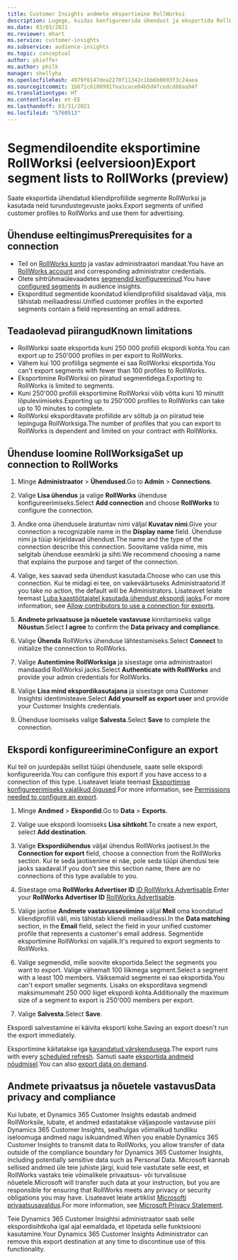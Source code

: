 ```yaml
---
title: Customer Insights andmete eksportimine RollWorksi
description: Lugege, kuidas konfigureerida ühendust ja eksportida RollWorksi.
ms.date: 03/03/2021
ms.reviewer: mhart
ms.service: customer-insights
ms.subservice: audience-insights
ms.topic: conceptual
author: pkieffer
ms.author: philk
manager: shellyha
ms.openlocfilehash: 4979f0147dea2270f11342c1bb6b0693f3c24aea
ms.sourcegitcommit: 1b671c6100991fea1cace04b5d4fcedcd88aa94f
ms.translationtype: HT
ms.contentlocale: et-EE
ms.lasthandoff: 03/31/2021
ms.locfileid: "5760513"
---
```

# <a name="export-segment-lists-to-rollworks-preview"></a><span data-ttu-id="b1f1a-103">Segmendiloendite eksportimine RollWorksi (eelversioon)</span><span class="sxs-lookup"><span data-stu-id="b1f1a-103">Export segment lists to RollWorks (preview)</span></span>

<span data-ttu-id="b1f1a-104">Saate eksportida ühendatud kliendiprofiilide segmente RollWorksi ja kasutada neid turundustegevuste jaoks.</span><span class="sxs-lookup"><span data-stu-id="b1f1a-104">Export segments of unified customer profiles to RollWorks and use them for advertising.</span></span> 

## <a name="prerequisites-for-a-connection"></a><span data-ttu-id="b1f1a-105">Ühenduse eeltingimus</span><span class="sxs-lookup"><span data-stu-id="b1f1a-105">Prerequisites for a connection</span></span>

-   <span data-ttu-id="b1f1a-106">Teil on [RollWorks konto](https://www.rollworks.com/) ja vastav administraatori mandaat.</span><span class="sxs-lookup"><span data-stu-id="b1f1a-106">You have an [RollWorks account](https://www.rollworks.com/) and corresponding administrator credentials.</span></span>
-   <span data-ttu-id="b1f1a-107">Olete sihtrühmaülevaadetes [segmendid konfigureerinud](segments.md).</span><span class="sxs-lookup"><span data-stu-id="b1f1a-107">You have [configured segments](segments.md) in audience insights.</span></span>
-   <span data-ttu-id="b1f1a-108">Eksporditud segmentide koondatud kliendiprofiilid sisaldavad välja, mis tähistab meiliaadressi.</span><span class="sxs-lookup"><span data-stu-id="b1f1a-108">Unified customer profiles in the exported segments contain a field representing an email address.</span></span>

## <a name="known-limitations"></a><span data-ttu-id="b1f1a-109">Teadaolevad piirangud</span><span class="sxs-lookup"><span data-stu-id="b1f1a-109">Known limitations</span></span>

- <span data-ttu-id="b1f1a-110">RollWorksi saate eksportida kuni 250 000 profiili ekspordi kohta.</span><span class="sxs-lookup"><span data-stu-id="b1f1a-110">You can export up to 250'000 profiles in per export to RollWorks.</span></span>
- <span data-ttu-id="b1f1a-111">Vähem kui 100 profiiliga segmente ei saa RollWorksi eksportida.</span><span class="sxs-lookup"><span data-stu-id="b1f1a-111">You can't export segments with fewer than 100 profiles to RollWorks.</span></span> 
- <span data-ttu-id="b1f1a-112">Eksportimine RollWorksi on piiratud segmentidega.</span><span class="sxs-lookup"><span data-stu-id="b1f1a-112">Exporting to RollWorks is limited to segments.</span></span>
- <span data-ttu-id="b1f1a-113">Kuni 250'000 profiili eksportimine RollWorksi võib võtta kuni 10 minutit lõpuleviimiseks.</span><span class="sxs-lookup"><span data-stu-id="b1f1a-113">Exporting up to 250'000 profiles to RollWorks can take up to 10 minutes to complete.</span></span> 
- <span data-ttu-id="b1f1a-114">RollWorksi eksporditavate profiilide arv sõltub ja on piiratud teie lepinguga RollWorksiga.</span><span class="sxs-lookup"><span data-stu-id="b1f1a-114">The number of profiles that you can export to RollWorks is dependent and limited on your contract with RollWorks.</span></span>

## <a name="set-up-connection-to-rollworks"></a><span data-ttu-id="b1f1a-115">Ühenduse loomine RollWorksiga</span><span class="sxs-lookup"><span data-stu-id="b1f1a-115">Set up connection to RollWorks</span></span>

1. <span data-ttu-id="b1f1a-116">Minge **Administraator** > **Ühendused**.</span><span class="sxs-lookup"><span data-stu-id="b1f1a-116">Go to **Admin** > **Connections**.</span></span>

1. <span data-ttu-id="b1f1a-117">Valige **Lisa ühendus** ja valige **RollWorks** ühenduse konfigureerimiseks.</span><span class="sxs-lookup"><span data-stu-id="b1f1a-117">Select **Add connection** and choose **RollWorks** to configure the connection.</span></span>

1. <span data-ttu-id="b1f1a-118">Andke oma ühendusele äratuntav nimi väljal **Kuvatav nimi**.</span><span class="sxs-lookup"><span data-stu-id="b1f1a-118">Give your connection a recognizable name in the **Display name** field.</span></span> <span data-ttu-id="b1f1a-119">Ühenduse nimi ja tüüp kirjeldavad ühendust.</span><span class="sxs-lookup"><span data-stu-id="b1f1a-119">The name and the type of the connection describe this connection.</span></span> <span data-ttu-id="b1f1a-120">Soovitame valida nime, mis selgitab ühenduse eesmärki ja sihti.</span><span class="sxs-lookup"><span data-stu-id="b1f1a-120">We recommend choosing a name that explains the purpose and target of the connection.</span></span>

1. <span data-ttu-id="b1f1a-121">Valige, kes saavad seda ühendust kasutada.</span><span class="sxs-lookup"><span data-stu-id="b1f1a-121">Choose who can use this connection.</span></span> <span data-ttu-id="b1f1a-122">Kui te midagi ei tee, on vaikeväärtuseks Administraatorid.</span><span class="sxs-lookup"><span data-stu-id="b1f1a-122">If you take no action, the default will be Administrators.</span></span> <span data-ttu-id="b1f1a-123">Lisateavet leiate teemast [Luba kaastöötajatel kasutada ühendust ekspordi jaoks](connections.md#allow-contributors-to-use-a-connection-for-exports).</span><span class="sxs-lookup"><span data-stu-id="b1f1a-123">For more information, see [Allow contributors to use a connection for exports](connections.md#allow-contributors-to-use-a-connection-for-exports).</span></span>

1. <span data-ttu-id="b1f1a-124">**Andmete privaatsuse ja nõuetele vastavuse** kinnitamiseks valige **Nõustun**.</span><span class="sxs-lookup"><span data-stu-id="b1f1a-124">Select **I agree** to confirm the **Data privacy and compliance**.</span></span>

1. <span data-ttu-id="b1f1a-125">Valige **Ühenda** RollWorks ühenduse lähtestamiseks.</span><span class="sxs-lookup"><span data-stu-id="b1f1a-125">Select **Connect** to initialize the connection to RollWorks.</span></span>

1. <span data-ttu-id="b1f1a-126">Valige **Autentimine RollWorksiga** ja sisestage oma administraatori mandaadid RollWorksi jaoks.</span><span class="sxs-lookup"><span data-stu-id="b1f1a-126">Select **Authenticate with RollWorks** and provide your admin credentials for RollWorks.</span></span>

1. <span data-ttu-id="b1f1a-127">Valige **Lisa mind ekspordikasutajana** ja sisestage oma Customer Insightsi identimisteave.</span><span class="sxs-lookup"><span data-stu-id="b1f1a-127">Select **Add yourself as export user** and provide your Customer Insights credentials.</span></span>

1. <span data-ttu-id="b1f1a-128">Ühenduse loomiseks valige **Salvesta**.</span><span class="sxs-lookup"><span data-stu-id="b1f1a-128">Select **Save** to complete the connection.</span></span>

## <a name="configure-an-export"></a><span data-ttu-id="b1f1a-129">Ekspordi konfigureerimine</span><span class="sxs-lookup"><span data-stu-id="b1f1a-129">Configure an export</span></span>

<span data-ttu-id="b1f1a-130">Kui teil on juurdepääs sellist tüüpi ühendusele, saate selle ekspordi konfigureerida.</span><span class="sxs-lookup"><span data-stu-id="b1f1a-130">You can configure this export if you have access to a connection of this type.</span></span> <span data-ttu-id="b1f1a-131">Lisateavet leiate teemast [Eksportimise konfigureerimiseks vajalikud õigused](export-destinations.md#set-up-a-new-export).</span><span class="sxs-lookup"><span data-stu-id="b1f1a-131">For more information, see [Permissions needed to configure an export](export-destinations.md#set-up-a-new-export).</span></span>

1. <span data-ttu-id="b1f1a-132">Minge **Andmed** > **Ekspordid**.</span><span class="sxs-lookup"><span data-stu-id="b1f1a-132">Go to **Data** > **Exports**.</span></span>

1. <span data-ttu-id="b1f1a-133">Valige uue ekspordi loomiseks **Lisa sihtkoht**.</span><span class="sxs-lookup"><span data-stu-id="b1f1a-133">To create a new export, select **Add destination**.</span></span>

1. <span data-ttu-id="b1f1a-134">Valige **Ekspordiühendus** väljal ühendus RollWorks jaotisest.</span><span class="sxs-lookup"><span data-stu-id="b1f1a-134">In the **Connection for export** field, choose a connection from the RollWorks section.</span></span> <span data-ttu-id="b1f1a-135">Kui te seda jaotisenime ei näe, pole seda tüüpi ühendusi teie jaoks saadaval.</span><span class="sxs-lookup"><span data-stu-id="b1f1a-135">If you don't see this section name, there are no connections of this type available to you.</span></span>

1. <span data-ttu-id="b1f1a-136">Sisestage oma **RollWorks Advertiser ID** [ID RollWorks Advertisable](https://help.adroll.com/hc/articles/212011838-Advertiser-Profiles).</span><span class="sxs-lookup"><span data-stu-id="b1f1a-136">Enter your **RollWorks Advertiser ID** [RollWorks Advertisable](https://help.adroll.com/hc/articles/212011838-Advertiser-Profiles).</span></span>

3. <span data-ttu-id="b1f1a-137">Valige jaotise **Andmete vastavusseviimine** väljal **Meil** oma koondatud kliendiprofiili väli, mis tähistab kliendi meiliaadressi.</span><span class="sxs-lookup"><span data-stu-id="b1f1a-137">In the **Data matching** section, in the **Email** field, select the field in your unified customer profile that represents a customer's email address.</span></span> <span data-ttu-id="b1f1a-138">Segmentide eksportimine RollWorksi on vajalik.</span><span class="sxs-lookup"><span data-stu-id="b1f1a-138">It's required to export segments to RollWorks.</span></span>

1. <span data-ttu-id="b1f1a-139">Valige segmendid, mille soovite eksportida.</span><span class="sxs-lookup"><span data-stu-id="b1f1a-139">Select the segments you want to export.</span></span> <span data-ttu-id="b1f1a-140">Valige vähemalt 100 liikmega segment.</span><span class="sxs-lookup"><span data-stu-id="b1f1a-140">Select a segment with a least 100 members.</span></span> <span data-ttu-id="b1f1a-141">Väiksemaid segmente ei saa eksportida.</span><span class="sxs-lookup"><span data-stu-id="b1f1a-141">You can't export smaller segments.</span></span> <span data-ttu-id="b1f1a-142">Lisaks on eksporditava segmendi maksimummaht 250 000 liiget ekspordi kohta.</span><span class="sxs-lookup"><span data-stu-id="b1f1a-142">Additionally the maximum size of a segment to export is 250'000 members per export.</span></span> 

1. <span data-ttu-id="b1f1a-143">Valige **Salvesta**.</span><span class="sxs-lookup"><span data-stu-id="b1f1a-143">Select **Save**.</span></span>

<span data-ttu-id="b1f1a-144">Ekspordi salvestamine ei käivita eksporti kohe.</span><span class="sxs-lookup"><span data-stu-id="b1f1a-144">Saving an export doesn't run the export immediately.</span></span>

<span data-ttu-id="b1f1a-145">Eksportimine käitatakse iga [kavandatud värskendusega](system.md#schedule-tab).</span><span class="sxs-lookup"><span data-stu-id="b1f1a-145">The export runs with every [scheduled refresh](system.md#schedule-tab).</span></span> <span data-ttu-id="b1f1a-146">Samuti saate [eksportida andmeid nõudmisel](export-destinations.md#run-exports-on-demand).</span><span class="sxs-lookup"><span data-stu-id="b1f1a-146">You can also [export data on demand](export-destinations.md#run-exports-on-demand).</span></span> 


## <a name="data-privacy-and-compliance"></a><span data-ttu-id="b1f1a-147">Andmete privaatsus ja nõuetele vastavus</span><span class="sxs-lookup"><span data-stu-id="b1f1a-147">Data privacy and compliance</span></span>

<span data-ttu-id="b1f1a-148">Kui lubate, et Dynamics 365 Customer Insights edastab andmeid RollWorksile, lubate, et andmed edastatakse väljaspoole vastavuse piiri Dynamics 365 Customer Insights, sealhulgas võimalikud tundliku iseloomuga andmed nagu isikuandmed.</span><span class="sxs-lookup"><span data-stu-id="b1f1a-148">When you enable Dynamics 365 Customer Insights to transmit data to RollWorks, you allow transfer of data outside of the compliance boundary for Dynamics 365 Customer Insights, including potentially sensitive data such as Personal Data.</span></span> <span data-ttu-id="b1f1a-149">Microsoft kannab sellised andmed üle teie juhiste järgi, kuid teie vastutate selle eest, et RollWorks vastaks teie võimalikele privaatsus- või turvalisuse nõuetele.</span><span class="sxs-lookup"><span data-stu-id="b1f1a-149">Microsoft will transfer such data at your instruction, but you are responsible for ensuring that RollWorks meets any privacy or security obligations you may have.</span></span> <span data-ttu-id="b1f1a-150">Lisateavet leiate artiklist [Microsofti privaatsusavaldus](https://go.microsoft.com/fwlink/?linkid=396732).</span><span class="sxs-lookup"><span data-stu-id="b1f1a-150">For more information, see [Microsoft Privacy Statement](https://go.microsoft.com/fwlink/?linkid=396732).</span></span>

<span data-ttu-id="b1f1a-151">Teie Dynamics 365 Customer Insightsi administraator saab selle ekspordisihtkoha igal ajal eemaldada, et lõpetada selle funktsiooni kasutamine.</span><span class="sxs-lookup"><span data-stu-id="b1f1a-151">Your Dynamics 365 Customer Insights Administrator can remove this export destination at any time to discontinue use of this functionality.</span></span>
